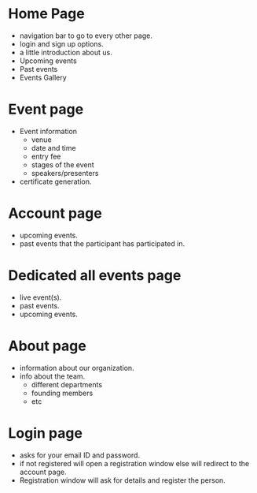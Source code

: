 # Home Page
- navigation bar to go to every other page.
- login and sign up options.
- a little introduction about us.
- Upcoming events
- Past events
- Events Gallery

# Event page
- Event information
	- venue
	- date and time
	- entry fee
	- stages of the event
	- speakers/presenters
- certificate generation.
# Account page
-  upcoming events.
- past events that the participant has participated in.

# Dedicated all events page
- live event(s).
- past events.
- upcoming events.

# About page
- information about our organization.
- info about the team.
	- different departments
	- founding members
	- etc
# Login page
- asks for your email ID and password.
- if not registered will open a registration window else will redirect to the account page.
- Registration window will ask for details and register the person.